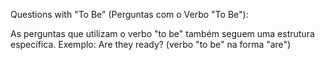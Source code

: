 Questions with "To Be" (Perguntas com o Verbo "To Be"):

As perguntas que utilizam o verbo "to be" também seguem uma estrutura específica.
Exemplo: Are they ready? (verbo "to be" na forma "are")